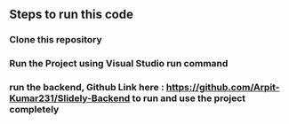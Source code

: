 ## Steps to run this code 

### Clone this repository
### Run the Project using Visual Studio run command
### run the backend, Github Link here : https://github.com/Arpit-Kumar231/Slidely-Backend to run and use the project completely
